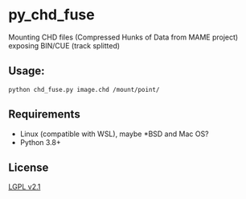 # py_chd_fuse

Mounting CHD files (Compressed Hunks of Data from MAME project) exposing BIN/CUE (track splitted)

## Usage:
```
python chd_fuse.py image.chd /mount/point/
```

## Requirements
- Linux (compatible with WSL), maybe *BSD and Mac OS?
- Python 3.8+

## License
[LGPL v2.1](https://www.gnu.org/licenses/old-licenses/lgpl-2.1.txt)
